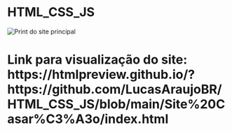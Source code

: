 # HTML_CSS_JS
<img src="/img/telaParcialCasarao" alt="Print do site principal"/>
<h1>
Link para visualização do site: https://htmlpreview.github.io/?https://github.com/LucasAraujoBR/HTML_CSS_JS/blob/main/Site%20Casar%C3%A3o/index.html
</h1>
